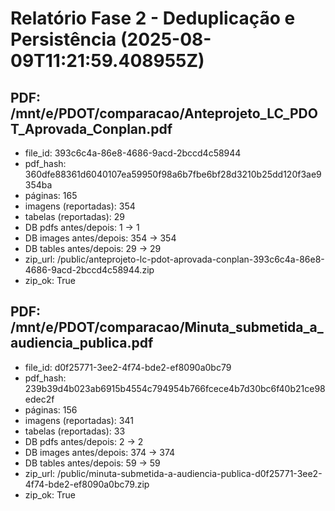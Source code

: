 # Relatório Fase 2 - Deduplicação e Persistência (2025-08-09T11:21:59.408955Z)

## PDF: /mnt/e/PDOT/comparacao/Anteprojeto_LC_PDOT_Aprovada_Conplan.pdf
- file_id: 393c6c4a-86e8-4686-9acd-2bccd4c58944
- pdf_hash: 360dfe88361d6040107ea59950f98a6b7fbe6bf28d3210b25dd120f3ae9354ba
- páginas: 165
- imagens (reportadas): 354
- tabelas (reportadas): 29
- DB pdfs antes/depois: 1 → 1
- DB images antes/depois: 354 → 354
- DB tables antes/depois: 29 → 29
- zip_url: /public/anteprojeto-lc-pdot-aprovada-conplan-393c6c4a-86e8-4686-9acd-2bccd4c58944.zip
- zip_ok: True

## PDF: /mnt/e/PDOT/comparacao/Minuta_submetida_a_audiencia_publica.pdf
- file_id: d0f25771-3ee2-4f74-bde2-ef8090a0bc79
- pdf_hash: 239b39d4b023ab6915b4554c794954b766fcece4b7d30bc6f40b21ce98edec2f
- páginas: 156
- imagens (reportadas): 341
- tabelas (reportadas): 33
- DB pdfs antes/depois: 2 → 2
- DB images antes/depois: 374 → 374
- DB tables antes/depois: 59 → 59
- zip_url: /public/minuta-submetida-a-audiencia-publica-d0f25771-3ee2-4f74-bde2-ef8090a0bc79.zip
- zip_ok: True
